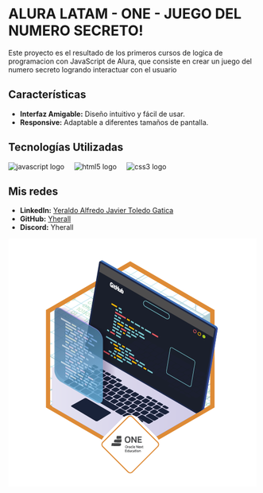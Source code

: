 # ALURA LATAM - ONE - JUEGO DEL NUMERO SECRETO!

Este proyecto es el resultado de los primeros cursos de logica de programacion con JavaScript de Alura, que consiste en crear un juego del numero secreto logrando interactuar con el usuario

## Características

- **Interfaz Amigable:** Diseño intuitivo y fácil de usar.
- **Responsive:** Adaptable a diferentes tamaños de pantalla.

## Tecnologías Utilizadas

<div align="left">
  <img src="https://cdn.jsdelivr.net/gh/devicons/devicon/icons/javascript/javascript-original.svg" height="40" alt="javascript logo"  />
  <img width="12" />
  <img src="https://cdn.jsdelivr.net/gh/devicons/devicon/icons/html5/html5-original.svg" height="40" alt="html5 logo"  />
  <img width="12" />
  <img src="https://cdn.jsdelivr.net/gh/devicons/devicon/icons/css3/css3-original.svg" height="40" alt="css3 logo"  />
  <img width="12" />
</div>

## Mis redes

- **LinkedIn:** [Yeraldo Alfredo Javier Toledo Gatica](https://www.linkedin.com/in/yeraldotoledo/)
- **GitHub:** [Yherall](https://github.com/Yherall)
- **Discord:** Yherall

<div>
  <img src="https://github.com/Yherall/Juego-Secreto/blob/main/img/image.png"/>
</div>
